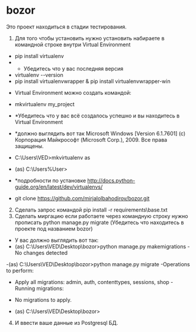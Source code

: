 # bozor 
 Это проект находиться в стадии тестирования. 
1) Для того чтобы установить нужно установить набираете в командной строке внутри Virtual Environment 
 - pip install virtualenv 
 - * Убедитесь что у вас последняя версия 
 - virtualenv --version
 - pip install virtualenvwrapper & pip install virtualenvwrapper-win
 * Virtual Environment можно создать командой:
 - mkvirtualenv my_project
 - *Убедитесь что у вас всё создалось успешно и вы находитесь в Virtual Environment
 - *должно выглядить вот так
 Microsoft Windows [Version 6.1.7601]
(c) Корпорация Майкрософт (Microsoft Corp.), 2009. Все права защищены.

 - C:\Users\VED>mkvirtualenv as
 - (as) C:\Users\%User>
 - *подробности по установке http://docs.python-guide.org/en/latest/dev/virtualenvs/
 - git clone https://github.com/mirjalolbahodirov/bozor.git
2) Сделать запрос командой pip install -r requirements\base.txt
3) Сделать миргацию  если работаете через командную строку нужно прописать  python manage.py migrate
(Убедитесь что находитесь в проекте под названием bozor)
- У вас должно выглядить вот так:
- (as) C:\Users\VED\Desktop\bozor>python manage.py makemigrations
-No changes detected

-(as) C:\Users\VED\Desktop\bozor>python manage.py migrate
-Operations to perform:
-  Apply all migrations: admin, auth, contenttypes, sessions, shop
-Running migrations:
-  No migrations to apply.

- (as) C:\Users\VED\Desktop\bozor>
4) И ввести ваше данные из Postgresql БД.
